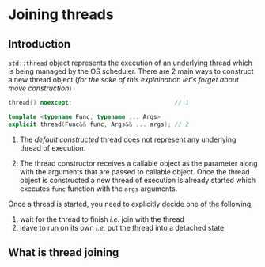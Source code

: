 # Joining threads

## Introduction

`std::thread` object represents the execution of an underlying thread which is being managed by the
OS scheduler. There are 2 main ways to construct a new thread object (_for the sake of this
explaination let's forget about move construction_)

```cpp
thread() noexcept;                             // 1

template <typename Func, typename ... Args>
explicit thread(Func&& func, Args&& ... args); // 2

```

  1. The _default constructed_ thread does not represent any underlying thread of execution.

  2. The thread constructor receives a callable object as the parameter along with the arguments that
  are passed to callable object. Once the thread object is constructed a new thread of execution
  is already started which executes `func` function with the `args` arguments.

Once a thread is started, you need to explicitly decide one of the following,
  1. wait for the thread to finish _i.e._ join with the thread
  2. leave to run on its own _i.e._ put the thread into a detached state

## What is thread joining

